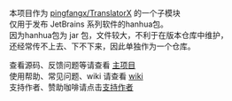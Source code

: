 本项目作为 [pingfangx/TranslatorX](https://www.pingfangx.com/xx/translation/jetbrains) 的一个子模块  
仅用于发布 JetBrains 系列软件的hanhua包。  
因为hanhua包为 jar 包，文件较大，不利于在版本仓库中维护，  
还经常传不上去、下不下来，因此单独作为一个仓库。  

查看源码、反馈问题等请查看 [主项目](https://www.pingfangx.com/xx/translation/jetbrains)  
使用帮助、常见问题、wiki 请查看 [wiki](https://www.pingfangx.com/xx/translation/jetbrains/usage)  
支持作者、赞助咖啡请点击[支持作者](https://www.pingfangx.com/xx/translation/jetbrains/feedback/support)
